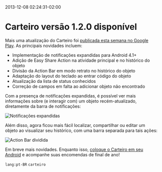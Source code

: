 2013-12-08 02:24:31-02:00
# Carteiro versão 1.2.0 disponível

Mais uma atualização do Carteiro foi [publicada esta semana no Google Play](https://play.google.com/store/apps/details?id=com.rbardini.carteiro). As principais novidades incluem:

- Implementação de notificações expandidas para Android 4.1+
- Adição de Easy Share Action na atividade principal e no histórico do objeto
- Divisão da Action Bar em modo retrato no histórico do objeto
- Adaptação do layout do teclado ao entrar código do objeto
- Atualização da lista de status conhecidos
- Correção de campos em falta ao adicionar objeto não encontrado

Com a presença de notificações expandidas, é possível ver mais informações sobre (e interagir com) um objeto recém-atualizado, diretamente da barra de notificações:

![Notificações expandidas](/img/carteiro/expanded-notifications.png)

Além disso, agora ficou mais fácil localizar, compartilhar ou editar um objeto ao visualizar seu histórico, com uma barra separada para tais ações:

![Action Bar dividida](/img/carteiro/split-action-bar.png)

Em breve mais novidades. Enquanto isso, [coloque o Carteiro em seu Android](https://play.google.com/store/apps/details?id=com.rbardini.carteiro) e acompanhe suas encomendas de final de ano!

`lang:pt-BR` `carteiro`
